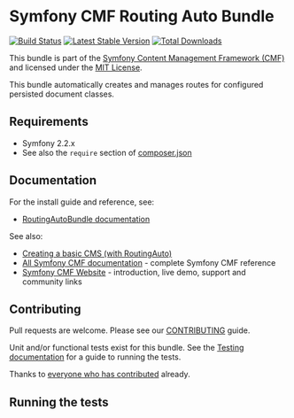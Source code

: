 # Symfony CMF Routing Auto Bundle

[![Build Status](https://secure.travis-ci.org/symfony-cmf/RoutingAutoBundle.png)](http://travis-ci.org/symfony-cmf/RoutingAutoBundle)
[![Latest Stable Version](https://poser.pugx.org/symfony-cmf/routing-auto-bundle/version.png)](https://packagist.org/packages/symfony-cmf/routing-auto-bundle)
[![Total Downloads](https://poser.pugx.org/symfony-cmf/routing-auto-bundle/d/total.png)](https://packagist.org/packages/symfony-cmf/routing-auto-bundle)

This bundle is part of the [Symfony Content Management Framework (CMF)](http://cmf.symfony.com/)
and licensed under the [MIT License](LICENSE).

This bundle automatically creates and manages routes for configured persisted
document classes.

## Requirements

* Symfony 2.2.x
* See also the `require` section of [composer.json](composer.json)

## Documentation

For the install guide and reference, see:

* [RoutingAutoBundle documentation](http://symfony.com/doc/master/cmf/bundles/routing_auto/index.html)

See also:

* [Creating a basic CMS (with RoutingAuto)](http://symfony.com/doc/master/cmf/cookbook/creating_a_cms/index.html)
* [All Symfony CMF documentation](http://symfony.com/doc/master/cmf/index.html) - complete Symfony CMF reference
* [Symfony CMF Website](http://cmf.symfony.com/) - introduction, live demo, support and community links

## Contributing

Pull requests are welcome. Please see our
[CONTRIBUTING](https://github.com/symfony-cmf/RoutingAutoBundle/blob/master/CONTRIBUTING.md)
guide.

Unit and/or functional tests exist for this bundle. See the
[Testing documentation](http://symfony.com/doc/master/cmf/components/testing.html)
for a guide to running the tests.

Thanks to
[everyone who has contributed](https://github.com/symfony-cmf/RoutingAutoBundle/contributors) already.
## Running the tests
